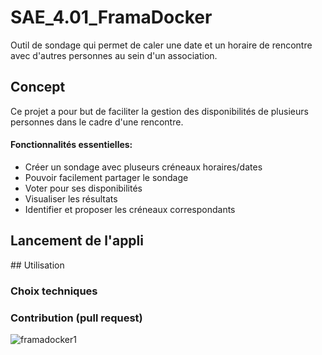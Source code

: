 # SAE_4.01_FramaDocker
Outil de sondage qui permet de caler une date et un horaire de rencontre avec d'autres personnes au sein d'un association.

## Concept
Ce projet a pour but de faciliter la gestion des disponibilités de plusieurs personnes dans le cadre d'une rencontre.

#### Fonctionnalités essentielles:
- Créer un sondage avec pluseurs créneaux horaires/dates
- Pouvoir facilement partager le sondage
- Voter pour ses disponibilités
- Visualiser les résultats
- Identifier et proposer les créneaux correspondants

## Lancement de l'appli

## Utilisation

### Choix techniques

### Contribution (pull request)


![framadocker1](https://github.com/user-attachments/assets/e1e416cc-47ac-45e6-8bea-56dfdfda3dd2)

